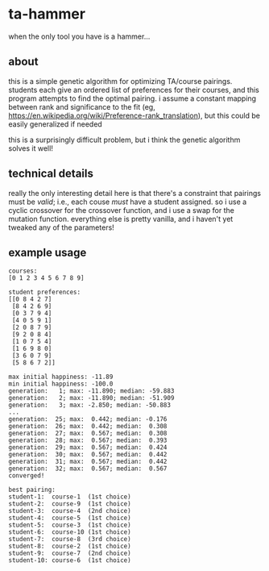 # ta-hammer
when the only tool you have is a hammer...

## about
this is a simple genetic algorithm for optimizing TA/course pairings.
students each give an ordered list of preferences for their courses, and this program attempts to find the optimal pairing.
i assume a constant mapping between rank and significance to the fit (eg, https://en.wikipedia.org/wiki/Preference-rank_translation), but this could be easily generalized if needed

this is a surprisingly difficult problem, but i think the genetic algorithm solves it well!

## technical details
really the only interesting detail here is that there's a constraint that pairings must be *valid*; i.e., each couse *must* have a student assigned.
so i use a cyclic crossover for the crossover function, and i use a swap for the mutation function.
everything else is pretty vanilla, and i haven't yet tweaked any of the parameters!

## example usage
```
courses:
[0 1 2 3 4 5 6 7 8 9]
 
student preferences:
[[0 8 4 2 7]
 [8 4 2 6 9]
 [0 3 7 9 4]
 [4 0 5 9 1]
 [2 0 8 7 9]
 [9 2 0 8 4]
 [1 0 7 5 4]
 [1 6 9 8 0]
 [3 6 0 7 9]
 [5 8 6 7 2]]
 
max initial happiness: -11.89
min initial happiness: -100.0
generation:   1; max: -11.890; median: -59.883
generation:   2; max: -11.890; median: -51.909
generation:   3; max: -2.850; median: -50.883
...
generation:  25; max:  0.442; median: -0.176
generation:  26; max:  0.442; median:  0.308
generation:  27; max:  0.567; median:  0.308
generation:  28; max:  0.567; median:  0.393
generation:  29; max:  0.567; median:  0.424
generation:  30; max:  0.567; median:  0.442
generation:  31; max:  0.567; median:  0.442
generation:  32; max:  0.567; median:  0.567
converged!
 
best pairing:
student-1:  course-1  (1st choice)
student-2:  course-9  (1st choice)
student-3:  course-4  (2nd choice)
student-4:  course-5  (1st choice)
student-5:  course-3  (1st choice)
student-6:  course-10 (1st choice)
student-7:  course-8  (3rd choice)
student-8:  course-2  (1st choice)
student-9:  course-7  (2nd choice)
student-10: course-6  (1st choice)
```

